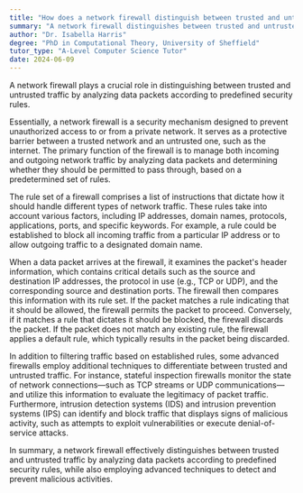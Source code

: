 ```yaml
---
title: "How does a network firewall distinguish between trusted and untrusted traffic?"
summary: "A network firewall distinguishes between trusted and untrusted traffic by analysing the data packets based on predefined security rules."
author: "Dr. Isabella Harris"
degree: "PhD in Computational Theory, University of Sheffield"
tutor_type: "A-Level Computer Science Tutor"
date: 2024-06-09
---
```


A network firewall plays a crucial role in distinguishing between trusted and untrusted traffic by analyzing data packets according to predefined security rules.

Essentially, a network firewall is a security mechanism designed to prevent unauthorized access to or from a private network. It serves as a protective barrier between a trusted network and an untrusted one, such as the internet. The primary function of the firewall is to manage both incoming and outgoing network traffic by analyzing data packets and determining whether they should be permitted to pass through, based on a predetermined set of rules.

The rule set of a firewall comprises a list of instructions that dictate how it should handle different types of network traffic. These rules take into account various factors, including IP addresses, domain names, protocols, applications, ports, and specific keywords. For example, a rule could be established to block all incoming traffic from a particular IP address or to allow outgoing traffic to a designated domain name.

When a data packet arrives at the firewall, it examines the packet's header information, which contains critical details such as the source and destination IP addresses, the protocol in use (e.g., TCP or UDP), and the corresponding source and destination ports. The firewall then compares this information with its rule set. If the packet matches a rule indicating that it should be allowed, the firewall permits the packet to proceed. Conversely, if it matches a rule that dictates it should be blocked, the firewall discards the packet. If the packet does not match any existing rule, the firewall applies a default rule, which typically results in the packet being discarded.

In addition to filtering traffic based on established rules, some advanced firewalls employ additional techniques to differentiate between trusted and untrusted traffic. For instance, stateful inspection firewalls monitor the state of network connections—such as TCP streams or UDP communications—and utilize this information to evaluate the legitimacy of packet traffic. Furthermore, intrusion detection systems (IDS) and intrusion prevention systems (IPS) can identify and block traffic that displays signs of malicious activity, such as attempts to exploit vulnerabilities or execute denial-of-service attacks.

In summary, a network firewall effectively distinguishes between trusted and untrusted traffic by analyzing data packets according to predefined security rules, while also employing advanced techniques to detect and prevent malicious activities.
    